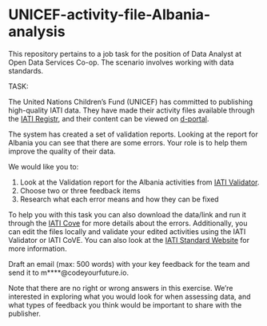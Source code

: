 # UNICEF-activity-file-Albania-analysis
This repository pertains to a job task for the position of Data Analyst at Open Data Services Co-op. The scenario involves working with data standards.

TASK:

The United Nations Children’s Fund (UNICEF) has committed to publishing high-quality IATI data. They have made their activity files available through the [IATI Registr]([https://iatiregistry.org/publisher/unicef), and their content can be viewed on [d-portal](https://d-portal.org/ctrack.html#view=search&reporting_ref=XM-DAC-41122). 

The system has created a set of validation reports. Looking at the report for Albania you can see that there are some errors. Your role is to help them improve the quality of their data. 

We would like you to:

1.	Look at the Validation report for the Albania activities from [IATI Validator](https://validator.iatistandard.org/report/unicef-albania).
2.	Choose two or three feedback items 
3.	Research what each error means and how they can be fixed

To help you with this task you can also download the data/link and run it through the [IATI Cove](https://iati.cove.opendataservices.coop/) for more details about the errors. Additionally, you can edit the files locally and validate your edited activities using the IATI Validator or IATI CoVE. You can also look at the [IATI Standard Website](https://iatistandard.org/en/iati-standard/203/activity-standard/) for more information. 

Draft an email (max: 500 words) with your key feedback for the team and send it to m****@codeyourfuture.io.

Note that there are no right or wrong answers in this exercise. We’re interested in exploring what you would look for when assessing data, and what types of feedback you think would be important to share with the publisher.

